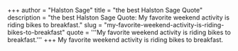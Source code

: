 +++
author = "Halston Sage"
title = "the best Halston Sage Quote"
description = "the best Halston Sage Quote: My favorite weekend activity is riding bikes to breakfast."
slug = "my-favorite-weekend-activity-is-riding-bikes-to-breakfast"
quote = '''My favorite weekend activity is riding bikes to breakfast.'''
+++
My favorite weekend activity is riding bikes to breakfast.
